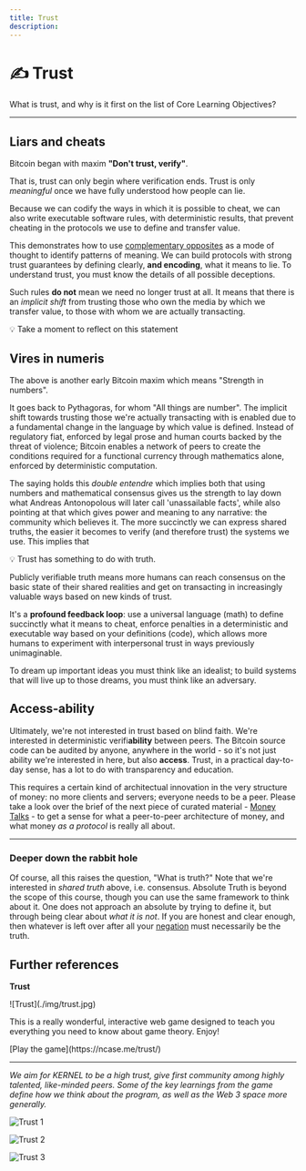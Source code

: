 ```yaml
---
title: Trust
description:
---
```


# ✍️ Trust

What is trust, and why is it first on the list of Core Learning Objectives? 

---

## Liars and cheats

Bitcoin began with maxim **"Don't trust, verify"**. 

That is, trust can only begin where verification ends. Trust is only *meaningful* once we have fully understood how people can lie. 

Because we can codify the ways in which it is possible to cheat, we can also write executable software rules, with deterministic results, that prevent cheating in the protocols we use to define and transfer value. 

This demonstrates how to use [complementary opposites](../play-of-pattern) as a mode of thought to identify patterns of meaning. We can build protocols with strong trust guarantees by defining clearly, **and encoding**, what it means to lie. To understand trust, you must know the details of all possible deceptions.

Such rules **do not** mean we need no longer trust at all. It means that there is an *implicit shift* from trusting those who own the media by which we transfer value, to those with whom we are actually transacting.

<div class="lightbulb">
💡 Take a moment to reflect on this statement
</div>

## Vires in numeris

The above is another early Bitcoin maxim which means "Strength in numbers". 

It goes back to Pythagoras, for whom "All things are number". The implicit shift towards trusting those we're actually transacting with is enabled due to a fundamental change in the language by which value is defined. Instead of regulatory fiat, enforced by legal prose and human courts backed by the threat of violence; Bitcoin enables a network of peers to create the conditions required for a functional currency through mathematics alone, enforced by deterministic computation.

The saying holds this _double entendre_ which implies both that using numbers and mathematical consensus gives us the strength to lay down what Andreas Antonopolous will later call 'unassailable facts', while also pointing at that which gives power and meaning to any narrative: the community which believes it. The more succinctly we can express shared truths, the easier it becomes to verify (and therefore trust) the systems we use. This implies that

<div class="lightbulb">
💡 Trust has something to do with truth. 
</div>

Publicly verifiable truth means more humans can reach consensus on the basic state of their shared realities and get on transacting in increasingly valuable ways based on new kinds of trust. 

It's a **profound feedback loop**: use a universal language (math) to define succinctly what it means to cheat, enforce penalties in a deterministic and executable way based on your definitions (code), which allows more humans to experiment with interpersonal trust in ways previously unimaginable.

To dream up important ideas you must think like an idealist; to build systems that will live up to those dreams, you must think like an adversary.

## Access-ability

Ultimately, we're not interested in trust based on blind faith. We're interested in deterministic verifi**ability** between peers. The Bitcoin source code can be audited by anyone, anywhere in the world - so it's not just ability we're interested in here, but also **access**. Trust, in a practical day-to-day sense, has a lot to do with transparency and education. 

This requires a certain kind of architectual innovation in the very structure of money: no more clients and servers; everyone needs to be a peer. Please take a look over the brief of the next piece of curated material - [Money Talks](../money-language) - to get a sense for what a peer-to-peer architecture of money, and what money _as a protocol_ is really all about.

---

### Deeper down the rabbit hole

Of course, all this raises the question, "What is truth?" Note that we're interested in *shared truth* above, i.e. consensus. Absolute Truth is beyond the scope of this course, though you can use the same framework to think about it. One does not approach an absolute by trying to define it, but through being clear about *what it is not*. If you are honest and clear enough, then whatever is left over after all your [negation](https://openjournals.library.sydney.edu.au/index.php/SSR/article/viewFile/202/181) must necessarily be the truth.

## Further references

<div markdown="1" class="card half sidebar center gemoji center-content center">

**Trust**

<div markdown="2">
![Trust](./img/trust.jpg)
</div>

This is a really wonderful, interactive web game 
designed to teach you everything you need to know 
about game theory. Enjoy!

<div markdown="3" class="curated-link">
[Play the game](https://ncase.me/trust/)
</div>

</div>

<div markdown="1" class="clear"></div>

---

*We aim for KERNEL to be a high trust, give first community among highly talented, like-minded peers. Some of the key learnings from the game define how we think about the program, as well as the Web 3 space more generally.*

![Trust 1](./img/trust1.png)

![Trust 2](./img/trust2.png)

![Trust 3](./img/trust3.png)